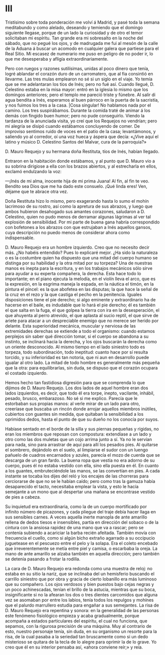 # III

Tristísimo sobre toda ponderación me volví á Madrid, y pasé toda la semana
meditabundo y como alelado, deseando y temiendo que el domingo siguiente
llegase, porque de un lado la curiosidad y de otro el temor solicitaban mi
espíritu. Tan grande era mi sobresalto en la noche del sábado, que no pegué los
ojos, y de madrugada me fui al mesón de la calle de la Aduana á buscar un
acomodo en cualquier galera que partiese para el Real Sitio. Mi escasez de
numerario me puso en peligro de no poder ir, lo que me desesperaba y afligía
extraordinariamente.

Pero con ruegos y razones sutilísimas, unidas al poco dinero que tenía, logré
ablandar el corazón duro de un carromatero, que al fia consintió en llevarme.
Las tres mulas emplearon no sé si un siglo en el viaje. Yo temía que se me
adelantaran los tíos de Inés; pero no fué así. Cuando llegué, D. Celestino
estaba en la misa mayor: entró en la iglesia lo mismo que los domingos
anteriores; pero el templo me pareció triste y fúnebre. Al salir di agua
bendita a Inés, esperamos al buen párroco en la puerta de la sacristía, y nos
fuimos los tres a la casa. |Cosa singular! No hablamos nada por el camino. Los
tres suspirábamos. Durante la comida traté de animar á los demás con fingido
buen humor; pero no pude conseguirlo. Viendo la tardanza de la anunciada
visita, yo creí que los Requejos no vendrían; pero mi alegría se disipó cuando
estábamos concluyendo de comer. De improviso sentimos ruido de voces en el
patio de la casa; levantámonos, y saliendo yo al corredor, oí una voz hueca
y áspera que decía: «¿Vive aquí el latino y músico D. Celestino Santos del
Malvar, cura de la parroquia?»

D. Mauro Requejo y su hermana doña Restituta, tíos de Inés, habían llegado.

Entraron en la habitación donde estábamos, y al punto que D. Mauro vio a su
sobrina dirigiose a ella con los brazos abiertos, y al estrecharla en ellos,
exclamó endulzando la voz:  

—¡Inés de mi alma, inocente hija de mi prima Juana! Al fin, al fin te veo.
Bendito sea Dios que me ha dado este consuelo. ¡Qué linda eres! Ven, déjame que
te abrace otra vez.

Doña Restituta hizo lo mismo, pero exagerando hasta lo sumo el mohín lacrimoso
de su rostro, así como la apretura de sus abrazos, y luego que ambos hubieron
desahogado sus amantes corazones, saludaron a D. Celestino, quien no pudo menos
de derramar algunas lágrimas al ver tal explosión de sensibilidad. Por mi parte
de buena gana habría correspondido con bofetones a los abrazos con que
estrujaban a Inés aquellos gansos, cuya descripción no puedo menos de
considerar ahora como indispensable.

D. Mauro Requejo era un hombre izquierdo. Creo que no necesito decir más. ¿No
habéis entendido? Pues lo explicaré mejor. ¿Ha sido la naturaleza o es la
costumbre quien ha dispuesto que una mitad del cuerpo humano se distinga por su
habilidad y la otra mitad por su torpeza? Una de nuestras manos es inepta para
la escritura, y en los trabajos mecánicos sólo sirve para ayudar a su experta
compañera, la derecha. Esta hace todo lo importante; en el piano ejecuta la
melodía, en el violín lleva el arco, que es la expresión, en la esgrima maneja
la espada, en la náutica el timón, en la pintura el pincel: es la que abofetea
en las disputas; la que hace la señal de la cruz en el rezo y la que castiga el
pecho en la penitencia. Iguales disposiciones tiene el pie derecho; si algo
eminente y extraordinario ha de hacerse en el baile, es indudable que lo hará
el pie derecho; él es también el que salta en la fuga, el que golpea la tierra
con ira en la desesperación, el que ahuyenta al perro atrevido, el que aplasta
al sucio reptil, el que sirve de ariete para atacar a un despreciable enemigo
que no merece ser herido por delante. Esta superioridad mecánica, muscular
y nerviosa de las extremidades derechas se extiende a todo el organismo: cuando
estamos perplejos sin saber qué dirección tomar, si el cuerpo se abandona a su
instinto, se inclinará hacia la derecha, y los ojos buscarán la derecha como un
oriente desconocido. Al mismo tiempo en el lado siniestro todo es torpeza, todo
subordinación, todo ineptitud: cuanto hace por sí resulta torcido, y su
inferioridad es tan notoria, que ni aun en desarrollo puede igualar al otro
lado. La mitad de todo hombre es generalmente más pequeña que la otra: para
equilibrarlas, sin duda, se dispuso que el corazón ocupara el costado
izquierdo.

Hemos hecho tan fastidiosa digresión para que se comprenda lo que dijimos de D.
Mauro Requejo. Los dos lados de aquel hombre eran dos lados izquierdos, es
decir, que todo él era torpe, inepto, vacilante, inhábil, pesado, brusco,
embarazoso. No sé si me explico. Parecía que le estorbaban sus propias manos:
al verle mirar de un lado para otro, creeríase que buscaba un rincón donde
arrojar aquellos miembros inútiles, cubiertos con guantes sin medida, que
quitaban la sensibilidad a los oprimidos dedos, hasta el punto de que su dueño
no los conocía por suyos.

Habíase sentado en el borde de la silla y sus piernas pequeñas y rígidas, no
eran los miembros que reposan con compostura: extendíase a un lado y otro como
las dos muletas que un cojo arrima junto a sí. Ya no le servían para nada, sino
para arrastrar de aquí para allí los pesados pies. Al quitarse el sombrero,
dejándolo en el suelo, al limpiarse el sudor con un luengo pañuelo de cuadros
encarnados y azules, parecía el mozo de cuerda que se descarga de un gran
fardo. La buena ropa que vestía no era adorno de su cuerpo, pues él no estaba
vestido con ella, sino ella puesta en él. En cuanto a los guantes,
embruteciéndole las manos, se las convertían en pies. A cada instante se tocaba
los dijes del reló y los encajes de las chorreras para cerciorarse de que no se
le habían caído; pero como tras la gamuza había desaparecido el tacto,
necesitaba emplear la vista, y esto le hacía semejante a un mono que al
despertar una mañana se encontrase vestido de pies a cabeza.

Su inquietud era extraordinaria, como la de un cuerpo mortificado por infinito
número de picazones, y cada pliegue del traje debía hacer llaga en sus
sensibles carnes. A veces aquella inerte manopla de ante amarillo rellena de
dedos tiesos e insensibles, partía en dirección del sobaco o de la cintura con
la ansiosa rapidez de una mano que va a rascar; pero se contenía subiendo
a acariciar la barba recién afeitada. También movía con frecuencia el cuello,
como si algún bicho extraño agarrado a su occipucio juguetease en el pescuezo
entre el pelo y la solapa. Era el coleto encebado que irreverentemente se metía
entre piel y camisa, o escarbaba la oreja. La mano de ante amarillo se alzaba
también en aquella dirección; pero también se detenía pasando a frotar la
rodilla.

La cara de D. Mauro Requejo era redonda como una muestra de reloj: no estaba en
su sitio la nariz, que se inclinaba del un hemisferio buscando el carrillo
siniestro que por obra y gracia de cierto lobanillo era más luminoso que su
compañero. Los ojos verdosos y bien puestos bajo cejas negras y un poco
achinescadas, tenían el brillo de la astucia, mientras que su boca,
insignificante si no la afearan los dos o tres dientes carcomidos que alguna
vez se asomaban por entre los labios, tenía todos los repulgos y mohínes que el
palurdo marrullero estudia para engañar a sus semejantes. La risa de D. Mauro
Requejo era repentina y sonora: en la generalidad de las personas este fenómeno
fisiológico empieza y acaba gradualmente, porque acompaña a estados
particulares del espíritu, el cual no funciona, que sepamos, con la rigurosa
precisión de una máquina. Muy al contrario de esto, nuestro personaje tenía,
sin duda, en su organismo un resorte para la risa, de la cual pasaba a la
seriedad tan bruscamente como si un dedo misterioso se quitara de la tecla de
lo alegre para oprimir la de lo grave. Yo creo que él en su interior pensaba
así, «ahora conviene reír;» y reía.
